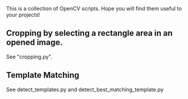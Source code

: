 This is a collection of OpenCV scripts. Hope you will find them useful to your projects!  

## Cropping by selecting a rectangle area in an opened image. 
See "cropping.py". 

## Template Matching
See detect_templates.py and detect_best_matching_template.py




